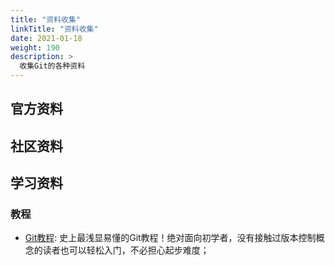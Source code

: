 ```yaml
---
title: "资料收集"
linkTitle: "资料收集"
date: 2021-01-18
weight: 190
description: >
  收集Git的各种资料
---
```


## 官方资料

## 社区资料

## 学习资料

### 教程

- [Git教程](https://lvwzhen.gitbooks.io/git-tutorial): 史上最浅显易懂的Git教程！绝对面向初学者，没有接触过版本控制概念的读者也可以轻松入门，不必担心起步难度；





